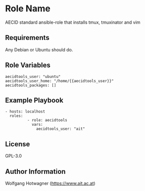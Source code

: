 Role Name
=========

AECID standard ansible-role that installs tmux, tmuxinator and vim

Requirements
------------

Any Debian or Ubuntu should do.

Role Variables
--------------

```
aecidtools_user: "ubuntu"
aecidtools_user_home: "/home/{{aecidtools_user}}"
aecidtools_packages: []
```

Example Playbook
----------------

```
- hosts: localhost
  roles:
          - role: aecidtools
            vars:
              aecidtools_user: "ait"
```

License
-------

GPL-3.0

Author Information
------------------

Wolfgang Hotwagner (https://www.ait.ac.at)
